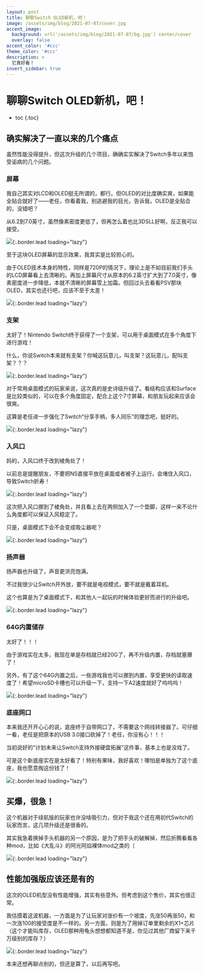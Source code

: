```yaml
---
layout: post
title: 聊聊Switch OLED新机，吧！
image: /assets/img/blog/2021-07-07/cover.jpg
accent_image: 
  background: url('/assets/img/blog/2021-07-07/bg.jpg') center/cover
  overlay: false
accent_color: '#ccc'
theme_color: '#ccc'
description: >
  它真好看！
invert_sidebar: true
---
```


# 聊聊Switch OLED新机，吧！

* toc
{:toc}

## 确实解决了一直以来的几个痛点

虽然性能没得提升，但这次升级的几个项目，确确实实解决了Switch多年以来饱受诟病的几个问题。

### 屏幕

我自己其实对LCD和OLED挺无所谓的，都行。但OLED的对比度确实爽，如果能全贴合就好了——老任，你看着我，别逃避我的目光，告诉我，OLED是全贴合的，没错吧？

从6.2到7.0英寸，虽然像素密度更低了，但再怎么着也比3DSLL好啊，反正我可以接受。

![](/assets/img/blog/2021-07-07/1.jpg){:.border.lead loading="lazy"}

至于这块OLED屏幕的显示效果，我其实是比较担心的。

由于OLED技术本身的特性，同样是720P的情况下，理论上是不如目前我们手头的LCD屏幕看上去清晰的。再加上屏幕尺寸从原本的6.2英寸扩大到了7.0英寸，像素密度进一步降低，本就不清晰的屏幕雪上加霜。但回过头去看看PSV那块OLED，其实也还行吧，应该不至于太差！

![](/assets/img/blog/2021-07-07/2.jpg){:.border.lead loading="lazy"}

### 支架

太好了！Nintendo Switch终于获得了一个支架，可以用于桌面模式在多个角度下进行游戏！

什么，你说Switch本来就有支架？你喊这玩意儿，叫支架？这玩意儿，配叫支架？？？

![](/assets/img/blog/2021-07-07/3.jpg){:.border.lead loading="lazy"}

对于常用桌面模式的玩家来说，这次真的是史诗级升级了。看结构应该和Surface是比较类似的，可以在多个角度固定，配合上这个7寸屏幕，和朋友玩起来应该会很爽。

这算是老任进一步强化了Switch“分享手柄，多人同乐”的理念吧，挺好的。

![](/assets/img/blog/2021-07-07/4.jpg){:.border.lead loading="lazy"}

### 入风口

妈的，入风口终于改到棱角处了！

以前总是提醒朋友，不要把NS直接平放在桌面或者被子上运行，会堵住入风口，导致Switch折寿！

![](/assets/img/blog/2021-07-07/5.png){:.border.lead loading="lazy"}

这次把入风口挪到了棱角处，并且看上去在两侧加入了一个垫脚，这样一来不论什么角度都可以保证入风稳定了。

只是，桌面模式下会不会变成吸尘器呢？

![](/assets/img/blog/2021-07-07/6.jpg){:.border.lead loading="lazy"}

### 扬声器

扬声器也升级了，声音更洪亮饱满。

不过我很少让Switch开外放，要不就是电视模式，要不就是戴着耳机。

这个也算是为了桌面模式下，和其他人一起玩的时候体验更好而进行的升级吧。

![](/assets/img/blog/2021-07-07/7.jpg){:.border.lead loading="lazy"}

### 64G内置储存

太好了！！！

由于游戏实在太多，我现在单是存档就已经20G了，再不升级内置，存档就塞爆了！

另外，有了这个64G内置之后，一些游戏我也可以挪到内置，享受更快的读取速度了！希望microSD卡槽也可以升级一下，支持一下A2速度就好了呜呜呜！

![](/assets/img/blog/2021-07-07/8.jpg){:.border.lead loading="lazy"}

### 底座网口

本来我还开开心心的说，底座终于自带网口了，不需要这个网线转接器了。可仔细一看，老任是把原本的USB 3.0接口砍掉了！老任，你没有心！！！

当初说好的“计划未来让Switch支持外接硬盘拓展”这件事，基本上也是没戏了。

可是这个新底座实在是太好看了！特别有果味，我好喜欢！哪怕是单独为了这个底座，我也愿意掏这份钱了！

![](/assets/img/blog/2021-07-07/9.jpg){:.border.lead loading="lazy"}


## 买爆，很急！

这个机器对于续航版的玩家也许没啥吸引力，但对于我这个还在用初代Switch的玩家而言，这几项升级还是很香的。

其实我急着换掉手头机器的另一个原因，是为了把手头的破解掉，然后折腾看看各种mod，比如《大乱斗》的阿光阿焰裸体mod之类的（

![](/assets/img/blog/2021-07-07/10.jpg){:.border.lead loading="lazy"}

## 性能加强版应该还是有的

这次的OLED机型没有性能增强，其实有些意外。但考虑到这个售价，其实也很正常。

我估摸着这波机器，一方面是为了让玩家对涨价有一个坡度，先涨50再涨50，和一次涨100的接受度是不一样的。另一方面，则是为了用掉订单里剩余的X1+芯片（这个才能叫库存，OLED那种用龟头想想都知道不是，你见过其他厂商留下来千万级别的库存？）

![](/assets/img/blog/2021-07-07/11.jpg){:.border.lead loading="lazy"}

本来还想再聊点别的，但还是算了，以后再写吧。

